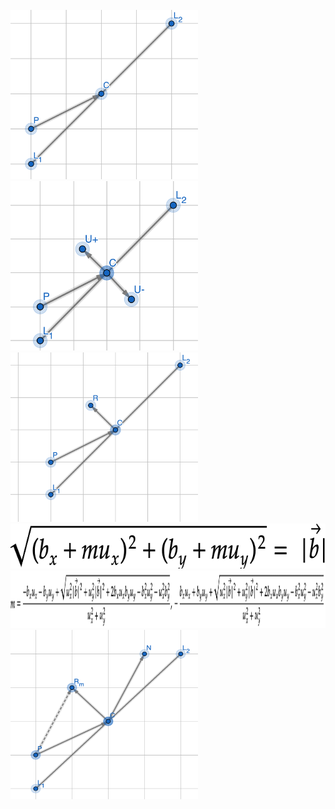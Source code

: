 <br/>
<img src="https://github.com/DragonRuby/dragonruby-game-toolkit-physics/blob/master/docs/docImages/LinearCollider_1.png?raw=true" width="300" height="271">
<br/>
<img src="https://github.com/DragonRuby/dragonruby-game-toolkit-physics/blob/master/docs/docImages/LinearCollider_2.png?raw=true" width="300" height="271">
<br/>
<img src="https://github.com/DragonRuby/dragonruby-game-toolkit-physics/blob/master/docs/docImages/LinearCollider_3.png?raw=true" width="300" height="271">
<br/>
<img src="https://github.com/DragonRuby/dragonruby-game-toolkit-physics/blob/master/docs/docImages/LinearCollider_4.png?raw=true" width="634" height="72">
<br/>
<img src="https://github.com/DragonRuby/dragonruby-game-toolkit-physics/blob/master/docs/docImages/LinearCollider_5.png?raw=true" width="1226" height="92">
<br/>
<img src="https://github.com/DragonRuby/dragonruby-game-toolkit-physics/blob/master/docs/docImages/LinearCollider_6.png?raw=true" width="300" height="271">
<br/>
